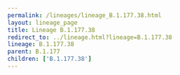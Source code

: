 ```yaml
---
permalink: /lineages/lineage_B.1.177.38.html
layout: lineage_page
title: Lineage B.1.177.38
redirect_to: ../lineage.html?lineage=B.1.177.38
lineage: B.1.177.38
parent: B.1.177
children: ['B.1.177.38']
---
```

